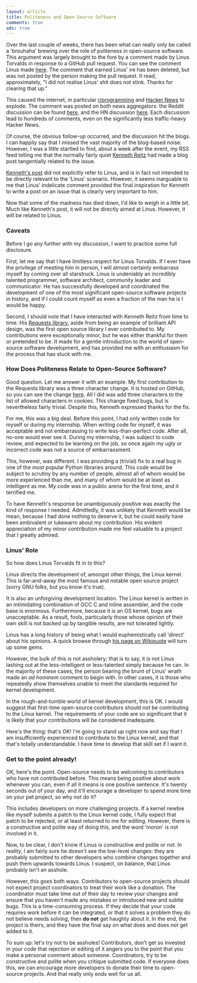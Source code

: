 ```yaml
---
layout: article
title: Politeness and Open-Source Software
comments: true
ads: true
---
```


Over the last couple of weeks, there has been what can really only be called a
'brouhaha' brewing over the role of politeness in open-source software. This
argument was largely brought to the fore by a comment made by Linus Torvalds
in response to a GitHub pull request. You can see the comment Linus made
[here](https://github.com/torvalds/linux/pull/17#issuecomment-5659970). The
comment that earned Linus' ire has been deleted, but was not posted by the
person making the pull request. It read, approximately, "I did not realise
Linus' shit does not stink. Thanks for clearing that up."

This caused the internet, in particular
[r/programming](http://www.reddit.com/r/programming) and
[Hacker News](https://news.ycombinator.com/) to explode. The comment was
posted on both news aggregators: the Reddit discussion can be found
[here](http://www.reddit.com/r/programming/comments/tionj/linus_torvalds_doesnt_do_github_pull_requests/),
and the HN discussion [here](http://news.ycombinator.com/item?id=3960876).
Each discussion lead to hundreds of comments, even on the significantly less
traffic-heavy Hacker News.

Of course, the obvious follow-up occurred, and the discussion hit the blogs. I
can happily say that I missed the vast majority of the blog-based noise.
However, I was a little startled to find, about a week after the event, my RSS
feed telling me that the normally fairly quiet
[Kenneth Reitz](http://kennethreitz.com/) had made a blog post tangentially
related to the issue.

[Kenneth's post](http://kennethreitz.com/be-cordial-or-be-on-your-way.html)
did not explicitly refer to Linus, and is in fact not intended to be directly
relevant to the 'Linus' scenario. However, it seems inarguable to me that
Linus' indelicate comment provided the final inspiration for Kenneth to write
a post on an issue that is clearly very important to him.

Now that some of the madness has died down, I'd like to weigh in a little bit.
Much like Kenneth's post, it will not be directly aimed at Linus. However, it
will be related to Linus.

### Caveats

Before I go any further with my discussion, I want to practice some full
disclosure.

First, let me say that I have limitless respect for Linus Torvalds. If I ever
have the privilege of meeting him in person, I will almost certainly embarrass
myself by coming over all starstruck. Linus is undeniably an incredibly
talented programmer, software architect, community leader and communicator. He
has successfully developed and coordinated the development of one of the most
significant open-source software projects in history, and if I could count
myself as even a fraction of the man he is I would be happy.

Second, I should note that I have interacted with Kenneth Reitz from time to
time. His [Requests library](https://github.com/kennethreitz/requests), aside
from being an example of brilliant API design, was the first open source
library I ever contributed to. My contributions were exceptionally minor, but
he was either thankful for them or pretended to be. It made for a gentle
introduction to the world of open-source software development, and has
provided me with an enthusiasm for the process that has stuck with me.

### How Does Politeness Relate to Open-Source Software?

Good question. Let me answer it with an example. My first contribution to the
Requests library was a three character change. It is hosted on GitHub, so you
can see the change [here](https://github.com/kennethreitz/requests/pull/425).
All I did was add three characters to the list of allowed characters in
cookies. This change fixed bugs, but is nevertheless fairly trivial. Despite
this, Kenneth expressed thanks for the fix.

For me, this was a big deal. Before this point, I had only written code for
myself or during my internship. When writing code for myself, it was
acceptable and not embarrassing to write less-than-perfect code. After all,
no-one would ever see it. During my internship, I was subject to code review,
and expected to be learning on the job, so once again my ugly or incorrect
code was not a source of embarrassment.

This, however, was different. I was providing a (trivial) fix to a real bug
in one of the most popular Python libraries around. This code would be
subject to scrutiny by any number of people, almost all of whom would be more
experienced than me, and many of whom would be at least as intelligent as me.
My code was in a public arena for the first time, and it terrified me.

To have Kenneth's response be unambiguously positive was exactly the kind of
response I needed. Admittedly, it was unlikely that Kenneth would be mean,
because I had done nothing to deserve it, but he could easily have been
ambivalent or lukewarm about my contribution. His evident appreciation of my
minor contribution made me feel valuable to a project that I greatly admired.


### Linus' Role

So how does Linus Torvalds fit in to this?

Linus directs the development of, amongst other things, the Linux kernel. This
is far-and-away the most famous and notable open source project (sorry GNU
folks, but you know it's true).

It is also an unforgiving development location. The Linux kernel is written in
an intimidating combination of GCC C and inline assembler, and the code base
is enormous. Furthermore, because it is an OS kernel, bugs are unacceptable.
As a result, fools, particularly those whose opinion of their own skill is not
backed up by tangible results, are not tolerated lightly.

Linus has a long history of being what I would euphemistically call 'direct'
about his opinions. A quick browse through
[his page on Wikiquote](http://en.wikiquote.org/wiki/Linus_Torvalds) will
turn up some gems.

However, the bulk of this is not assholery; that is to say, it is not Linus
lashing out at the less-intelligent or less-talented simply because he can.
In the majority of these cases, the person bearing the brunt of Linus' wrath
made an *ad hominem* comment to begin with. In other cases, it is those who
repeatedly show themselves unable to meet the standards required for kernel
development.

In the rough-and-tumble world of kernel development, this is OK. I would
suggest that first-time open-source contributors should not be contributing
to the Linux kernel. The requirements of your code are so significant that it
is likely that your contributions will be considered inadequate.

Here's the thing: that's OK! I'm going to stand up right now and say that I am
insufficiently experienced to contribute to the Linux kernel, and that that's
totally understandable. I have time to develop that skill set if I want it.

### Get to the point already!

OK, here's the point. Open-source needs to be welcoming to contributors who
have not contributed before. This means being positive about work whenever you
can, even if all it means is one positive sentence. It's twenty seconds out of
your day, and it'll encourage a developer to spend more time on your pet
project, so why not do it?

This includes developers on more challenging projects. If a kernel newbie like
myself submits a patch to the Linux kernel code, I fully expect that patch to
be rejected, or at least returned to me for editing. However, there is a
constructive and polite way of doing this, and the word 'moron' is not
involved in it.

Now, to be clear, I don't know if Linus is constructive and polite or not. In
reality, I am fairly sure he doesn't see the low-level changes: they are
probably submitted to other developers who combine changes together and push
them upwards towards Linus. I suspect, on balance, that Linus probably isn't
an asshole.

However, this goes both ways. Contributors to open-source projects should not
expect project coordinators to treat their work like a donation. The
coordinator must take time out of their day to review your changes and ensure
that you haven't made any mistakes or introduced new and subtle bugs. This is
a time-consuming process. If they decide that your code requires work before
it can be integrated, or that it solves a problem they do not believe needs
solving, then **do not** get haughty about it. In the end, the project is
theirs, and they have the final say on what does and does not get added to it.

To sum up: let's try not to be assholes! Contributors, don't get so invested
in your code that rejection or editing of it angers you to the point that you
make a personal comment about someone. Coordinators, try to be constructive
and polite when you critique submitted code. If everyone does this, we can
encourage more developers to donate their time to open-source projects. And
that really only ends well for us all.
